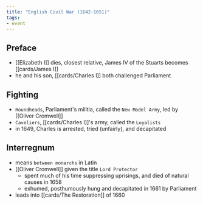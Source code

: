 ```yaml
---
title: "English Civil War (1642-1651)"
tags:
- event
---
```

## Preface
- [[Elizabeth I]] dies, closest relative, James IV of the Stuarts becomes [[cards/James I]]
- he and his son, [[cards/Charles I]] both challenged Parliament
## Fighting
- `Roundheads`, Parliament's militia, called the `New Model Army`, led by [[Oliver Cromwell]]
- `Caveliers`, [[cards/Charles I]]'s army, called the `Loyalists`
- in 1649, Charles is arrested, tried (unfairly), and decapitated
## Interregnum
- means `between monarchs` in Latin
- [[Oliver Cromwell]] given the title `Lord Protector`
	- spent much of his time suppressing uprisings, and died of natural causes in 1658
	- exhumed, posthumously hung and decapitated in 1661 by Parliament
- leads into [[cards/The Restoration]] of 1660
